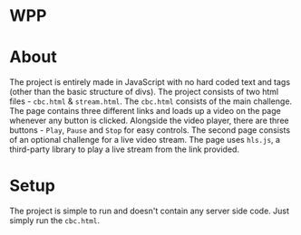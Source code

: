 # WPP

# About
The project is entirely made in JavaScript with no hard coded text and tags (other than the basic structure of divs). The project consists of two html files - ``cbc.html`` & ``stream.html``. The ``cbc.html`` consists of the main challenge. The page contains
three different links and loads up a video on the page whenever any button is clicked. Alongside the video player, there are three buttons -
``Play``, ``Pause`` and ``Stop`` for easy controls. 
The second page consists of an optional challenge for a live video stream. The page uses ``hls.js``, a third-party library to play a live stream 
from the link provided.

# Setup
The project is simple to run and doesn't contain any server side code. Just simply run the ``cbc.html``.
